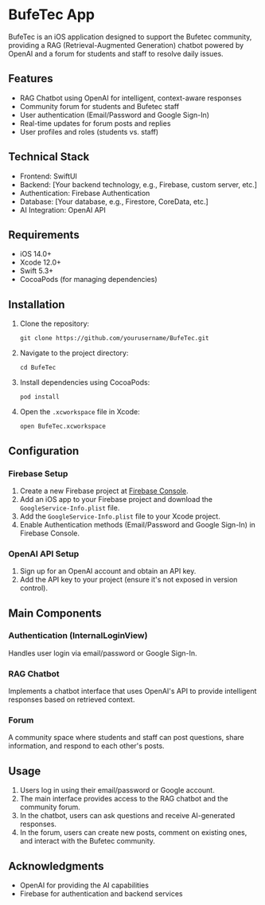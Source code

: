 # BufeTec App

BufeTec is an iOS application designed to support the Bufetec community, providing a RAG (Retrieval-Augmented Generation) chatbot powered by OpenAI and a forum for students and staff to resolve daily issues.

## Features

- RAG Chatbot using OpenAI for intelligent, context-aware responses
- Community forum for students and Bufetec staff
- User authentication (Email/Password and Google Sign-In)
- Real-time updates for forum posts and replies
- User profiles and roles (students vs. staff)

## Technical Stack

- Frontend: SwiftUI
- Backend: [Your backend technology, e.g., Firebase, custom server, etc.]
- Authentication: Firebase Authentication
- Database: [Your database, e.g., Firestore, CoreData, etc.]
- AI Integration: OpenAI API

## Requirements

- iOS 14.0+
- Xcode 12.0+
- Swift 5.3+
- CocoaPods (for managing dependencies)

## Installation

1. Clone the repository:
   ```
   git clone https://github.com/yourusername/BufeTec.git
   ```

2. Navigate to the project directory:
   ```
   cd BufeTec
   ```

3. Install dependencies using CocoaPods:
   ```
   pod install
   ```

4. Open the `.xcworkspace` file in Xcode:
   ```
   open BufeTec.xcworkspace
   ```

## Configuration

### Firebase Setup

1. Create a new Firebase project at [Firebase Console](https://console.firebase.google.com/).
2. Add an iOS app to your Firebase project and download the `GoogleService-Info.plist` file.
3. Add the `GoogleService-Info.plist` file to your Xcode project.
4. Enable Authentication methods (Email/Password and Google Sign-In) in Firebase Console.

### OpenAI API Setup

1. Sign up for an OpenAI account and obtain an API key.
2. Add the API key to your project (ensure it's not exposed in version control).

## Main Components

### Authentication (InternalLoginView)

Handles user login via email/password or Google Sign-In.

### RAG Chatbot

Implements a chatbot interface that uses OpenAI's API to provide intelligent responses based on retrieved context.

### Forum

A community space where students and staff can post questions, share information, and respond to each other's posts.

## Usage

1. Users log in using their email/password or Google account.
2. The main interface provides access to the RAG chatbot and the community forum.
3. In the chatbot, users can ask questions and receive AI-generated responses.
4. In the forum, users can create new posts, comment on existing ones, and interact with the Bufetec community.


## Acknowledgments

- OpenAI for providing the AI capabilities
- Firebase for authentication and backend services
